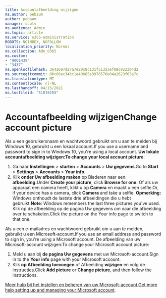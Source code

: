 ```yaml
---
title: Accountafbeelding wijzigen
ms.author: pebaum
author: pebaum
manager: scotv
ms.audience: Admin
ms.topic: article
ms.service: o365-administration
ROBOTS: NOINDEX, NOFOLLOW
localization_priority: Normal
ms.collection: Adm_O365
ms.custom:
- "9001439"
- "3437"
ms.openlocfilehash: 3642697d27a7e20c8c131f513a3ef80c9223b4d2
ms.sourcegitcommit: 8bc60ec34bc1e40685e3976576e04a2623f63a7c
ms.translationtype: MT
ms.contentlocale: nl-NL
ms.lasthandoff: 04/15/2021
ms.locfileid: "51819255"
---
```

# <a name="change-account-picture"></a><span data-ttu-id="e41fc-102">Accountafbeelding wijzigen</span><span class="sxs-lookup"><span data-stu-id="e41fc-102">Change account picture</span></span>

<span data-ttu-id="e41fc-103">Als u een gebruikersnaam en wachtwoord gebruikt om u aan te melden bij Windows 10, gebruikt u een lokaal account.</span><span class="sxs-lookup"><span data-stu-id="e41fc-103">If you use a username and password to sign in to Windows 10, you're using a local account.</span></span> <span data-ttu-id="e41fc-104">**Uw lokale accountafbeelding wijzigen:**</span><span class="sxs-lookup"><span data-stu-id="e41fc-104">**To change your local account picture**:</span></span>

1. <span data-ttu-id="e41fc-105">Ga naar **Instellingen**  >  **starten**  >  **Accounts**  >  **Uw gegevens**.</span><span class="sxs-lookup"><span data-stu-id="e41fc-105">Go to **Start** > **Settings** > **Accounts** > **Your info**.</span></span>
2. <span data-ttu-id="e41fc-106">Klik **onder Uw afbeelding maken** op Bladeren naar een **afbeelding.**</span><span class="sxs-lookup"><span data-stu-id="e41fc-106">Under **Create your picture**, click **Browse for one**.</span></span> <span data-ttu-id="e41fc-107">Of als uw apparaat een camera heeft, klikt u op **Camera** en maakt u een selfie.</span><span class="sxs-lookup"><span data-stu-id="e41fc-107">Or, if your device has a camera, click **Camera** and take a selfie.</span></span> 
    <span data-ttu-id="e41fc-108">**Opmerking:** Windows onthoudt de laatste drie afbeeldingen die u hebt gebruikt.</span><span class="sxs-lookup"><span data-stu-id="e41fc-108">**Note**: Windows remembers the last three pictures you've used.</span></span> <span data-ttu-id="e41fc-109">Klik op de afbeelding op de pagina Uw gegevens om naar die afbeelding over te schakelen.</span><span class="sxs-lookup"><span data-stu-id="e41fc-109">Click the picture on the Your info page to switch to that one.</span></span>

<span data-ttu-id="e41fc-110">Als u een e-mailadres en wachtwoord gebruikt om u aan te melden, gebruikt u een Microsoft-account.</span><span class="sxs-lookup"><span data-stu-id="e41fc-110">If you use an email address and password to sign in, you're using a Microsoft account.</span></span> <span data-ttu-id="e41fc-111">De afbeelding van uw Microsoft-account wijzigen:</span><span class="sxs-lookup"><span data-stu-id="e41fc-111">To change your Microsoft account picture:</span></span>

1. <span data-ttu-id="e41fc-112">Meld u aan bij **de pagina Uw gegevens** met uw Microsoft-account.</span><span class="sxs-lookup"><span data-stu-id="e41fc-112">Sign in to the **Your info** page with your Microsoft account.</span></span>
2. <span data-ttu-id="e41fc-113">Klik **op Afbeelding toevoegen** of Afbeelding **wijzigen** en volg de instructies.</span><span class="sxs-lookup"><span data-stu-id="e41fc-113">Click **Add picture** or **Change picture**, and then follow the instructions.</span></span>

<span data-ttu-id="e41fc-114">[Meer hulp bij het instellen en beheren van uw Microsoft-account.](https://support.microsoft.com/products/microsoft-account?category=manage-account)</span><span class="sxs-lookup"><span data-stu-id="e41fc-114">[Get more help setting up and managing your Microsoft account](https://support.microsoft.com/products/microsoft-account?category=manage-account).</span></span>
